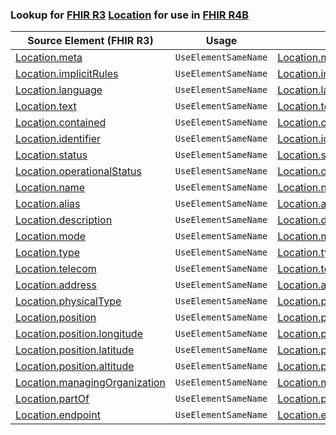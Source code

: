 ### Lookup for [FHIR R3](https://hl7.org/fhir/STU3/) [Location](https://hl7.org/fhir/STU3/Location.html) for use in [FHIR R4B](https://hl7.org/fhir/R4B/)

| Source Element (FHIR R3) | Usage | Target |
| -------------- | ----- | ------ |
| [Location.meta](https://hl7.org/fhir/STU3/Location.html#resource) | `UseElementSameName` | [Location.meta](https://hl7.org/fhir/R4B/Location.html#resource) |
| [Location.implicitRules](https://hl7.org/fhir/STU3/Location.html#resource) | `UseElementSameName` | [Location.implicitRules](https://hl7.org/fhir/R4B/Location.html#resource) |
| [Location.language](https://hl7.org/fhir/STU3/Location.html#resource) | `UseElementSameName` | [Location.language](https://hl7.org/fhir/R4B/Location.html#resource) |
| [Location.text](https://hl7.org/fhir/STU3/Location.html#resource) | `UseElementSameName` | [Location.text](https://hl7.org/fhir/R4B/Location.html#resource) |
| [Location.contained](https://hl7.org/fhir/STU3/Location.html#resource) | `UseElementSameName` | [Location.contained](https://hl7.org/fhir/R4B/Location.html#resource) |
| [Location.identifier](https://hl7.org/fhir/STU3/Location.html#resource) | `UseElementSameName` | [Location.identifier](https://hl7.org/fhir/R4B/Location.html#resource) |
| [Location.status](https://hl7.org/fhir/STU3/Location.html#resource) | `UseElementSameName` | [Location.status](https://hl7.org/fhir/R4B/Location.html#resource) |
| [Location.operationalStatus](https://hl7.org/fhir/STU3/Location.html#resource) | `UseElementSameName` | [Location.operationalStatus](https://hl7.org/fhir/R4B/Location.html#resource) |
| [Location.name](https://hl7.org/fhir/STU3/Location.html#resource) | `UseElementSameName` | [Location.name](https://hl7.org/fhir/R4B/Location.html#resource) |
| [Location.alias](https://hl7.org/fhir/STU3/Location.html#resource) | `UseElementSameName` | [Location.alias](https://hl7.org/fhir/R4B/Location.html#resource) |
| [Location.description](https://hl7.org/fhir/STU3/Location.html#resource) | `UseElementSameName` | [Location.description](https://hl7.org/fhir/R4B/Location.html#resource) |
| [Location.mode](https://hl7.org/fhir/STU3/Location.html#resource) | `UseElementSameName` | [Location.mode](https://hl7.org/fhir/R4B/Location.html#resource) |
| [Location.type](https://hl7.org/fhir/STU3/Location.html#resource) | `UseElementSameName` | [Location.type](https://hl7.org/fhir/R4B/Location.html#resource) |
| [Location.telecom](https://hl7.org/fhir/STU3/Location.html#resource) | `UseElementSameName` | [Location.telecom](https://hl7.org/fhir/R4B/Location.html#resource) |
| [Location.address](https://hl7.org/fhir/STU3/Location.html#resource) | `UseElementSameName` | [Location.address](https://hl7.org/fhir/R4B/Location.html#resource) |
| [Location.physicalType](https://hl7.org/fhir/STU3/Location.html#resource) | `UseElementSameName` | [Location.physicalType](https://hl7.org/fhir/R4B/Location.html#resource) |
| [Location.position](https://hl7.org/fhir/STU3/Location.html#resource) | `UseElementSameName` | [Location.position](https://hl7.org/fhir/R4B/Location.html#resource) |
| [Location.position.longitude](https://hl7.org/fhir/STU3/Location.html#resource) | `UseElementSameName` | [Location.position.longitude](https://hl7.org/fhir/R4B/Location.html#resource) |
| [Location.position.latitude](https://hl7.org/fhir/STU3/Location.html#resource) | `UseElementSameName` | [Location.position.latitude](https://hl7.org/fhir/R4B/Location.html#resource) |
| [Location.position.altitude](https://hl7.org/fhir/STU3/Location.html#resource) | `UseElementSameName` | [Location.position.altitude](https://hl7.org/fhir/R4B/Location.html#resource) |
| [Location.managingOrganization](https://hl7.org/fhir/STU3/Location.html#resource) | `UseElementSameName` | [Location.managingOrganization](https://hl7.org/fhir/R4B/Location.html#resource) |
| [Location.partOf](https://hl7.org/fhir/STU3/Location.html#resource) | `UseElementSameName` | [Location.partOf](https://hl7.org/fhir/R4B/Location.html#resource) |
| [Location.endpoint](https://hl7.org/fhir/STU3/Location.html#resource) | `UseElementSameName` | [Location.endpoint](https://hl7.org/fhir/R4B/Location.html#resource) |
